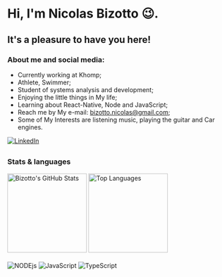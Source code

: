 # Hi, I'm Nicolas Bizotto 😉.
## It's a pleasure to have you here!

### About me and social media:
- Currently working at Khomp;
- Athlete, Swimmer;
- Student of systems analysis and development;
- Enjoying the little things in My life;
- Learning about React-Native, Node and JavaScript;
- Reach me by My e-mail: bizotto.nicolas@gmail.com;
- Some of My Interests are listening music, playing the guitar and Car engines.

[![LinkedIn](https://img.shields.io/badge/LinkedIn-0077B5?style=for-the-badge&logo=linkedin&logoColor=white)](https://www.linkedin.com/in/nicolas-ian-bizotto-410388208/)
##

### Stats & languages
<div style= "display: inline_block">
<img height="180em" alt="Bizotto's GitHub Stats" src="https://github-readme-stats.vercel.app/api?username=Bizotto&show_icons=true&theme=highcontrast&count_private=false">
<img height="180em" alt="Top Languages" src="https://github-readme-stats.vercel.app/api/top-langs/?username=Bizotto&layout=compact&langs_count=5&theme=highcontrast">
</div>

<div style= "display: inline_block"><br/>
<img align="center" alt="NODEjs" src="https://img.shields.io/badge/Node.js-43853D?style=for-the-badge&logo=node.js&logoColor=white">
<img align="center" alt="JavaScript" src="https://img.shields.io/badge/JavaScript-323330?style=for-the-badge&logo=javascript&logoColor=F7DF1E">
<img align="center" alt="TypeScript" src="https://img.shields.io/badge/TypeScript-007ACC?style=for-the-badge&logo=typescript&logoColor=white">
</div>
